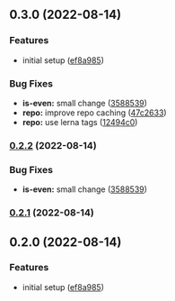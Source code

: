 

## 0.3.0 (2022-08-14)


### Features

* initial setup ([ef8a985](https://github.com/tuan231195/monorepo-template/commit/ef8a98584c0b3ee00e3a8d07bf441382374ba38c))


### Bug Fixes

* **is-even:** small change ([3588539](https://github.com/tuan231195/monorepo-template/commit/3588539641ede3660a22fd535f26e17f0e70df6c))
* **repo:** improve repo caching ([47c2633](https://github.com/tuan231195/monorepo-template/commit/47c26337a3d262312b311a3052043c75f7e88d6b))
* **repo:** use lerna tags ([12494c0](https://github.com/tuan231195/monorepo-template/commit/12494c0cfb6057b97d23f66bd247a292385a49ca))

### [0.2.2](https://github.com/tuan231195/monorepo-template/compare/odd-server-v0.2.1...odd-server-v0.2.2) (2022-08-14)


### Bug Fixes

* **is-even:** small change ([3588539](https://github.com/tuan231195/monorepo-template/commit/3588539641ede3660a22fd535f26e17f0e70df6c))

### [0.2.1](https://github.com/tuan231195/monorepo-template/compare/odd-server-v0.2.0...odd-server-v0.2.1) (2022-08-14)

## 0.2.0 (2022-08-14)


### Features

* initial setup ([ef8a985](https://github.com/tuan231195/monorepo-template/commit/ef8a98584c0b3ee00e3a8d07bf441382374ba38c))
